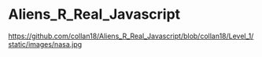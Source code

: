# Aliens_R_Real_Javascript
https://github.com/collan18/Aliens_R_Real_Javascript/blob/collan18/Level_1/static/images/nasa.jpg
